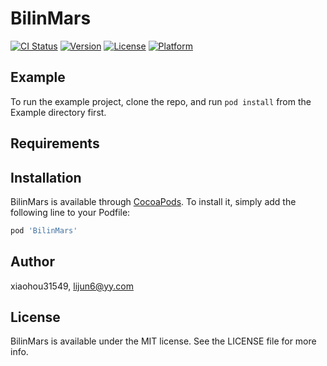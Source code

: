 # BilinMars

[![CI Status](https://img.shields.io/travis/xiaohou31549/BilinMars.svg?style=flat)](https://travis-ci.org/xiaohou31549/BilinMars)
[![Version](https://img.shields.io/cocoapods/v/BilinMars.svg?style=flat)](https://cocoapods.org/pods/BilinMars)
[![License](https://img.shields.io/cocoapods/l/BilinMars.svg?style=flat)](https://cocoapods.org/pods/BilinMars)
[![Platform](https://img.shields.io/cocoapods/p/BilinMars.svg?style=flat)](https://cocoapods.org/pods/BilinMars)

## Example

To run the example project, clone the repo, and run `pod install` from the Example directory first.

## Requirements

## Installation

BilinMars is available through [CocoaPods](https://cocoapods.org). To install
it, simply add the following line to your Podfile:

```ruby
pod 'BilinMars'
```

## Author

xiaohou31549, lijun6@yy.com

## License

BilinMars is available under the MIT license. See the LICENSE file for more info.

